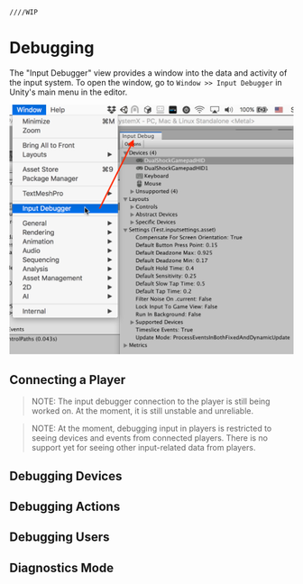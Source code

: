     ////WIP

# Debugging

The "Input Debugger" view provides a window into the data and activity of the input system. To open the window, go to `Window >> Input Debugger` in Unity's main menu in the editor.

![Input Debugger](Images/InputDebugger.png)

## Connecting a Player

>NOTE: The input debugger connection to the player is still being worked on. At the moment, it is still unstable and unreliable.

>NOTE: At the moment, debugging input in players is restricted to seeing devices and events from connected players. There is no support yet for seeing other input-related data from players.

## Debugging Devices

## Debugging Actions

## Debugging Users

## Diagnostics Mode
